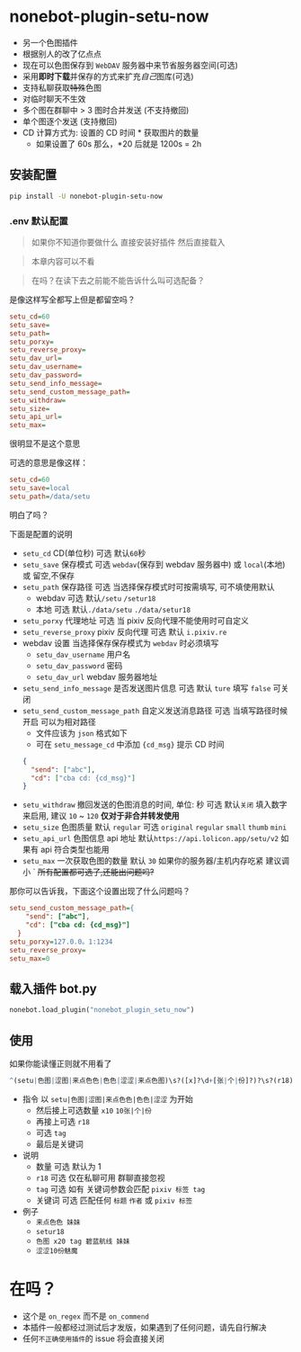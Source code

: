 # nonebot-plugin-setu-now

- 另一个色图插件
- 根据别人的改了亿点点
- 现在可以色图保存到 `WebDAV` 服务器中来节省服务器空间(可选)
- 采用**即时下载**并保存的方式来扩充*自己*图库(可选)
- 支持私聊获取~~特殊~~色图
- 对临时聊天不生效
- 多个图在群聊中 > 3 图时合并发送 (不支持撤回)
- 单个图逐个发送 (支持撤回)
- CD 计算方式为: 设置的 CD 时间 \* 获取图片的数量
  - 如果设置了 60s 那么，\*20 后就是 1200s = 2h

## 安装配置

```sh
pip install -U nonebot-plugin-setu-now
```

### .env 默认配置

> 如果你不知道你要做什么 直接安装好插件 然后直接载入

> 本章内容可以不看

> 在吗？在读下去之前能不能告诉什么叫可选配备？

是像这样写全都写上但是都留空吗？
 
```ini
setu_cd=60
setu_save=
setu_path=
setu_porxy=
setu_reverse_proxy=
setu_dav_url=
setu_dav_username=
setu_dav_password=
setu_send_info_message=
setu_send_custom_message_path=
setu_withdraw=
setu_size=
setu_api_url=
setu_max=
```

很明显不是这个意思

可选的意思是像这样：

```ini
setu_cd=60
setu_save=local
setu_path=/data/setu
```

明白了吗？

下面是配置的说明


- `setu_cd` CD(单位秒) 可选 默认`60`秒
- `setu_save` 保存模式 可选 `webdav`(保存到 webdav 服务器中) 或 `local`(本地) 或 留空,不保存
- `setu_path` 保存路径 可选 当选择保存模式时可按需填写, 可不填使用默认
  - webdav 可选 默认`/setu` `/setur18`
  - 本地 可选 默认`./data/setu` `./data/setur18`
- `setu_porxy` 代理地址 可选 当 pixiv 反向代理不能使用时可自定义
- `setu_reverse_proxy` pixiv 反向代理 可选 默认 `i.pixiv.re`
- webdav 设置 当选择保存保存模式为 `webdav` 时必须填写
  - `setu_dav_username` 用户名
  - `setu_dav_password` 密码
  - `setu_dav_url` webdav 服务器地址
- `setu_send_info_message` 是否发送图片信息 可选 默认 `ture` 填写 `false` 可关闭
- `setu_send_custom_message_path` 自定义发送消息路径 可选 当填写路径时候开启 可以为相对路径
  - 文件应该为 `json` 格式如下
  - 可在 `setu_message_cd` 中添加 `{cd_msg}` 提示 CD 时间
  ```json
  {
    "send": ["abc"],
    "cd": ["cba cd: {cd_msg}"]
  }
  ```
- `setu_withdraw` 撤回发送的色图消息的时间, 单位: 秒 可选 默认`关闭` 填入数字来启用, 建议 `10` ~ `120` **仅对于非合并转发使用**
- `setu_size` 色图质量 默认 `regular` 可选 `original` `regular` `small` `thumb` `mini`
- `setu_api_url` 色图信息 api 地址 默认`https://api.lolicon.app/setu/v2` 如果有 api 符合类型也能用
- `setu_max` 一次获取色图的数量 默认 `30` 如果你的服务器/主机内存吃紧 建议调小
`
~~所有配置都可选了,还能出问题吗?~~


那你可以告诉我，下面这个设置出现了什么问题吗？

```ini
setu_send_custom_message_path={
    "send": ["abc"],
    "cd": ["cba cd: {cd_msg}"]
  }
setu_porxy=127.0.0。1:1234
setu_reverse_proxy=
setu_max=0
```

## 载入插件 bot.py

```py
nonebot.load_plugin("nonebot_plugin_setu_now")
```

## 使用

如果你能读懂正则就不用看了

```r
^(setu|色图|涩图|来点色色|色色|涩涩|来点色图)\s?([x]?\d+[张|个|份]?)?\s?(r18)?\s?\s?(tag)?\s?(.*)?
```

- 指令 以 `setu|色图|涩图|来点色色|色色|涩涩` 为开始
  - 然后接上可选数量 `x10` `10张|个|份`
  - 再接上可选 `r18`
  - 可选 `tag`
  - 最后是关键词
- 说明
  - 数量 可选 默认为 1
  - `r18` 可选 仅在私聊可用 群聊直接忽视
  - `tag` 可选 如有 关键词参数会匹配 `pixiv 标签 tag`
  - 关键词 可选 匹配任何 `标题` `作者` 或 `pixiv 标签`
- 例子
  - `来点色色 妹妹`
  - `setur18`
  - `色图 x20 tag 碧蓝航线 妹妹`
  - `涩涩10份魅魔`

# 在吗？

- 这个是 `on_regex` 而不是 `on_commend`
- 本插件一般都经过测试后才发版，如果遇到了任何问题，请先自行解决
- 任何`不正确使用插件`的 issue 将会直接关闭
